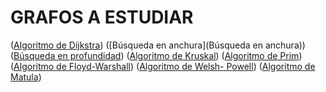# GRAFOS A ESTUDIAR
([Algoritmo de Dijkstra](https://es.wikipedia.org/wiki/Algoritmo_de_Dijkstra))
([Búsqueda en anchura](Búsqueda en anchura))
([Búsqueda en profundidad](https://es.wikipedia.org/wiki/B%C3%BAsqueda_en_profundidad))
([Algoritmo de Kruskal](https://es.wikipedia.org/wiki/Algoritmo_de_Kruskal))
([Algoritmo de Prim](https://es.wikipedia.org/wiki/Algoritmo_de_Prim))
([Algoritmo de Floyd-Warshall](https://es.wikipedia.org/wiki/Algoritmo_de_Floyd-Warshall))
([Algoritmo de Welsh- Powell](http://making-code.blogspot.com.ar/2015/08/algoritmos-de-coloracion-de-grafos.html))
([Algoritmo de Matula](http://making-code.blogspot.com.ar/2015/08/algoritmos-de-coloracion-de-grafos.html))
